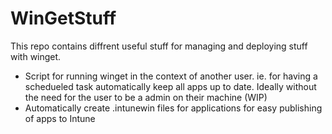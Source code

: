 # WinGetStuff

This repo contains diffrent useful stuff for managing and deploying stuff with winget.

- Script for running winget in the context of another user. ie. for having a schedueled task automatically keep all apps up to date.
  Ideally without the need for the user to be a admin on their machine (WIP)
- Automatically create .intunewin files for applications for easy publishing of apps to Intune